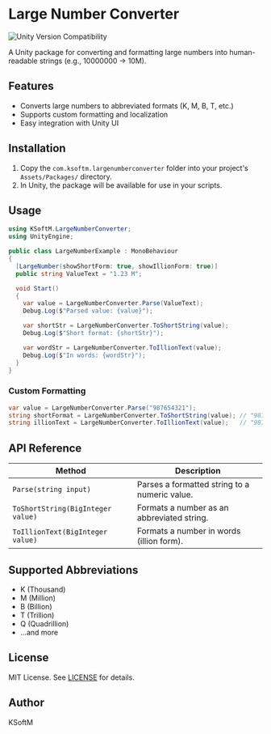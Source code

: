 # Large Number Converter

![Unity Version Compatibility](https://img.shields.io/badge/Unity-2020.3%20%E2%80%94%20Latest-brightgreen)

A Unity package for converting and formatting large numbers into human-readable strings (e.g., 10000000 → 10M).

## Features

- Converts large numbers to abbreviated formats (K, M, B, T, etc.)
- Supports custom formatting and localization
- Easy integration with Unity UI

## Installation

1. Copy the `com.ksoftm.largenumberconverter` folder into your project's `Assets/Packages/` directory.
2. In Unity, the package will be available for use in your scripts.

## Usage

```csharp
using KSoftM.LargeNumberConverter;
using UnityEngine;

public class LargeNumberExample : MonoBehaviour
{
  [LargeNumber(showShortForm: true, showIllionForm: true)]
  public string ValueText = "1.23 M";

  void Start()
  {
    var value = LargeNumberConverter.Parse(ValueText);
    Debug.Log($"Parsed value: {value}");

    var shortStr = LargeNumberConverter.ToShortString(value);
    Debug.Log($"Short format: {shortStr}");

    var wordStr = LargeNumberConverter.ToIllionText(value);
    Debug.Log($"In words: {wordStr}");
  }
}
```

### Custom Formatting

```csharp
var value = LargeNumberConverter.Parse("987654321");
string shortFormat = LargeNumberConverter.ToShortString(value); // "987.654 M"
string illionText = LargeNumberConverter.ToIllionText(value);   // "987.654 million"
```

## API Reference

| Method                              | Description                                      |
|--------------------------------------|--------------------------------------------------|
| `Parse(string input)`                | Parses a formatted string to a numeric value.     |
| `ToShortString(BigInteger value)`    | Formats a number as an abbreviated string.        |
| `ToIllionText(BigInteger value)`     | Formats a number in words (illion form).          |

## Supported Abbreviations

- K (Thousand)
- M (Million)
- B (Billion)
- T (Trillion)
- Q (Quadrillion)
- ...and more

## License

MIT License. See [LICENSE](./LICENSE) for details.

## Author

KSoftM
